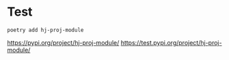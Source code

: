# Test
```
poetry add hj-proj-module
```

https://pypi.org/project/hj-proj-module/
https://test.pypi.org/project/hj-proj-module/
